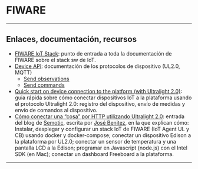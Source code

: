 # FIWARE

---

## Enlaces, documentación, recursos

* [FIWARE IoT Stack](http://fiware-iot-stack.readthedocs.io/): punto de entrada a toda la documentación de FIWARE sobre el stack sw de IoT.
* [Device API](https://fiware-iot-stack.readthedocs.io/en/latest/device_api/index.html): documentación de los protocolos de dispositivo (UL2.0, MQTT)
    * [Send observations](https://fiware-iot-stack.readthedocs.io/en/latest/device_api/index.html#send-observations)
    * [Send commands](https://fiware-iot-stack.readthedocs.io/en/latest/device_api/index.html#act-upon-devices)
* [Quick start on device connection to the platform (with Ultralight 2.0)](http://fiware-iot-stack.readthedocs.io/en/latest/topics/device_connection/index.html): guia rápida sobre cómo conectar dispositivos IoT a la plataforma usando el protocolo Ultralight 2.0: registro del dispositivo, envío de medidas y envío de comandos al dispositivo.
* [Cómo conectar una “cosa” por HTTP utilizando Ultralight 2.0](https://secmotic.com/blog/conectar-cosa-ultralight-fiware/): entrada del blog de [Semotic](https://secmotic.com/), escrita por [José Benitez](https://www.linkedin.com/in/jose-benitez-secmotic/), en la que explican cómo: Instalar, desplegar y configurar un stack IoT de FIWARE (IoT Agent UL y CB) usando docker y docker-compose; conectar un dispositivo Edison a la plataforma por UL2.0; conectar un sensor de temperatura y una pantalla LCD a la Edison; programar en Javascript (node.js) con el Intel SDK (en Mac); conectar un dashboard Freeboard a la plataforma.

---

